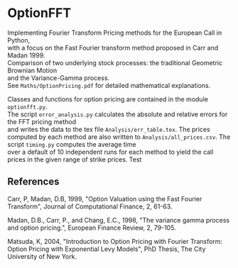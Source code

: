 # OptionFFT
Implementing Fourier Transform Pricing methods for the European Call in Python,   
with a focus on the Fast Fourier transform method proposed in Carr and Madan 1999.  
Comparison of two underlying stock processes: the traditional Geometric Brownian Motion   
and the Variance-Gamma process.   
See `Maths/OptionPricing.pdf` for detailed mathematical explanations.

Classes and functions for option pricing are contained in the module `optionfft.py`.  
The script `error_analysis.py` calculates the absolute and relative errors for the FFT pricing method  
and writes the data to the tex file `Analysis/err_table.tex`. The prices computed by each method are
also written to `Analysis/all_prices.csv`. The script `timing.py` computes the average time  
over a default of 10 independent runs for each method to yield the call prices in the given range of
strike prices. Test

## References
Carr, P, Madan, D.B, 1999, "Option Valuation using the Fast Fourier Transform", Journal of
Computational Finance, 2, 61-63.

Madan, D.B., Carr, P., and Chang, E.C., 1998, "The variance gamma process and option pricing.",
European Finance Review, 2, 79-105.

Matsuda, K, 2004, "Introduction to Option Pricing with Fourier Transform: Option Pricing with
Exponential Levy Models", PhD Thesis, The City University of New York.
